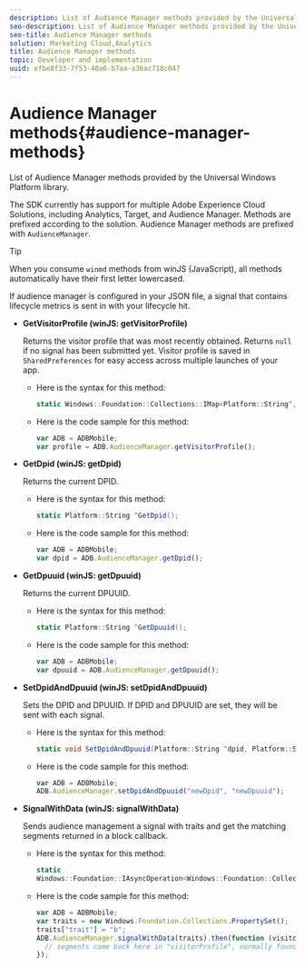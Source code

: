 ```yaml
---
description: List of Audience Manager methods provided by the Universal Windows Platform library.
seo-description: List of Audience Manager methods provided by the Universal Windows Platform library.
seo-title: Audience Manager methods
solution: Marketing Cloud,Analytics
title: Audience Manager methods
topic: Developer and implementation
uuid: efbe8f33-7f53-40a6-b7aa-a36ac718c047
---
```


# Audience Manager methods{#audience-manager-methods}

List of Audience Manager methods provided by the Universal Windows Platform library.

The SDK currently has support for multiple Adobe Experience Cloud Solutions, including Analytics, Target, and Audience Manager. Methods are prefixed according to the solution. Audience Manager methods are prefixed with `AudienceManager`.

>[!TIP]
>
>When you consume `winmd` methods from winJS (JavaScript), all methods automatically have their first letter lowercased.

If audience manager is configured in your JSON file, a signal that contains lifecycle metrics is sent in with your lifecycle hit. 

* **GetVisitorProfile (winJS: getVisitorProfile)**

  Returns the visitor profile that was most recently obtained. Returns `null` if no signal has been submitted yet. Visitor profile is saved in `SharedPreferences` for easy access across multiple launches of your app.

  * Here is the syntax for this method:

    ```csharp
    static Windows::Foundation::Collections::IMap<Platform::String^,Platform::Object^> ^GetVisitorProfile();
    ```

  * Here is the code sample for this method:

    ```js
    var ADB = ADBMobile; 
    var profile = ADB.AudienceManager.getVisitorProfile();
    ```

* **GetDpid (winJS: getDpid)**

  Returns the current DPID.

  * Here is the syntax for this method:

    ```csharp
    static Platform::String ^GetDpid();
    ```

  * Here is the code sample for this method:

    ```js
    var ADB = ADBMobile;
    var dpid = ADB.AudienceManager.getDpid(); 
    ```

* **GetDpuuid (winJS: getDpuuid)**

  Returns the current DPUUID. 

  * Here is the syntax for this method:

    ```csharp
    static Platform::String ^GetDpuuid();
    ```

  * Here is the code sample for this method:

    ```js
    var ADB = ADBMobile; 
    var dpuuid = ADB.AudienceManager.getDpuuid();
    ```

* **SetDpidAndDpuuid (winJS: setDpidAndDpuuid)**

  Sets the DPID and DPUUID. If DPID and DPUUID are set, they will be sent with each signal. 

  * Here is the syntax for this method:

    ```csharp
    static void SetDpidAndDpuuid(Platform::String ^dpid, Platform::String ^dpuuid);
    ```

  * Here is the code sample for this method:

    ```js
    var ADB = ADBMobile; 
    ADB.AudienceManager.setDpidAndDpuuid("newDpid", "newDpuuid");
    ```

* **SignalWithData (winJS: signalWithData)**

  Sends audience management a signal with traits and get the matching segments returned in a block callback. 

  * Here is the syntax for this method:

    ```csharp
    static 
    Windows::Foundation::IAsyncOperation<Windows::Foundation::Collections::IMap<Platform::String^, Platform::Object^> ^> ^SignalWithData(Windows::Foundation::Collections::IMap<Platform::String^,Platform::Object> ^data);
    ```

  * Here is the code sample for this method:

    ```js
    var ADB = ADBMobile;
    var traits = new Windows.Foundation.Collections.PropertySet(); 
    traits["trait"] = "b";
    ADB.AudienceManager.signalWithData(traits).then(function (visitorProfile) { 
      // segments come back here in "visitorProfile", normally found in the "segs" object of your json 
    }); 
